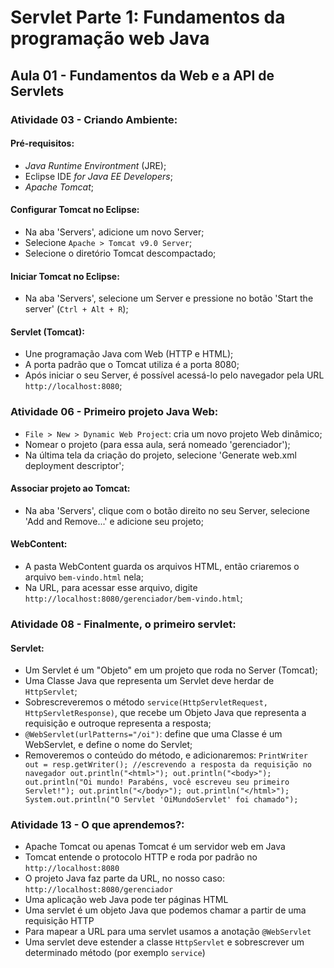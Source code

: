 # Servlet Parte 1: Fundamentos da programação web Java

## Aula 01 - Fundamentos da Web e a API de Servlets

### Atividade 03 - Criando Ambiente:

#### Pré-requisitos:

- *Java Runtime Environtment* (JRE);
- Eclipse IDE *for Java EE Developers*;
- *Apache Tomcat*;

#### Configurar Tomcat no Eclipse:

- Na aba 'Servers', adicione um novo Server;
- Selecione `Apache > Tomcat v9.0 Server`;
- Selecione o diretório Tomcat descompactado;

#### Iniciar Tomcat no Eclipse:

- Na aba 'Servers', selecione um Server e pressione no botão 'Start the server' (`Ctrl + Alt + R`);

#### Servlet (Tomcat):

- Une programação Java com Web (HTTP e HTML);
- A porta padrão que o Tomcat utiliza é a porta 8080;
- Após iniciar o seu Server, é possível acessá-lo pelo navegador pela URL `http://localhost:8080`;

### Atividade 06 - Primeiro projeto Java Web:

- `File > New > Dynamic Web Project`: cria um novo projeto Web dinâmico;
- Nomear o projeto (para essa aula, será nomeado 'gerenciador');
- Na última tela da criação do projeto, selecione 'Generate web.xml deployment descriptor';

#### Associar projeto ao Tomcat:

- Na aba 'Servers', clique com o botão direito no seu Server, selecione 'Add and Remove...' e adicione seu projeto;

#### WebContent:

- A pasta WebContent guarda os arquivos HTML, então criaremos o arquivo `bem-vindo.html` nela;
- Na URL, para acessar esse arquivo, digite `http://localhost:8080/gerenciador/bem-vindo.html`;

### Atividade 08 - Finalmente, o primeiro servlet:

#### Servlet:

- Um Servlet é um "Objeto" em um projeto que roda no Server (Tomcat);
- Uma Classe Java que representa um Servlet deve herdar de `HttpServlet`;
- Sobrescreveremos o método `service(HttpServletRequest, HttpServletResponse)`, que recebe um Objeto Java que representa a requisição e outroque representa a resposta;
- `@WebServlet(urlPatterns="/oi")`: define que uma Classe é um WebServlet, e define o nome do Servlet;
- Removeremos o conteúdo do método, e adicionaremos:
`PrintWriter out = resp.getWriter(); //escrevendo a resposta da requisição no navegador
out.println("<html>");
out.println("<body>");
out.println("Oi mundo! Parabéns, você escreveu seu primeiro Servlet!");
out.println("</body>");
out.println("</html>");
System.out.println("O Servlet 'OiMundoServlet' foi chamado");`

### Atividade 13 - O que aprendemos?:

- Apache Tomcat ou apenas Tomcat é um servidor web em Java
- Tomcat entende o protocolo HTTP e roda por padrão no `http://localhost:8080`
- O projeto Java faz parte da URL, no nosso caso: `http://localhost:8080/gerenciador`
- Uma aplicação web Java pode ter páginas HTML
- Uma servlet é um objeto Java que podemos chamar a partir de uma requisição HTTP
- Para mapear a URL para uma servlet usamos a anotação `@WebServlet`
- Uma servlet deve estender a classe `HttpServlet` e sobrescrever um determinado método (por exemplo `service`)
